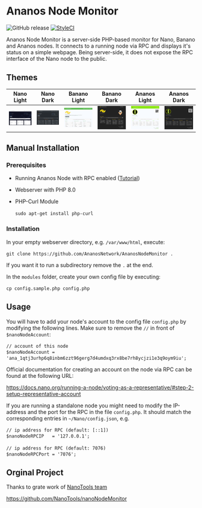 # Ananos Node Monitor

![GitHub release](https://img.shields.io/github/release/AnanosNetwork/AnanosNodeMonitor.svg?style=flat-square) [![StyleCI](https://styleci.io/repos/118352667/shield?branch=master)](https://styleci.io/repos/803179383)

Ananos Node Monitor is a server-side PHP-based monitor for Nano, Banano and Ananos nodes. It connects to a running node via RPC and displays it's status on a simple webpage. Being server-side, it does not expose the RPC interface of the Nano node to the public.

## Themes

|Nano Light|Nano Dark|Banano Light|Banano Dark|Ananos Light|Ananos Dark|
|-|-|-|-|-|-|
|![Light](.github/theme-preview/nano-light.png)|![Dark](.github/theme-preview/nano-dark.png)|![Banano](.github/theme-preview/banano-light.png)|![Banano Dark](.github/theme-preview/banano-dark.png)|![Ananos](.github/theme-preview/ananos-light.png)|![Ananos Dark](.github/theme-preview/ananos-dark.png)|

## Manual Installation

### Prerequisites

- Running Ananos Node with RPC enabled ([Tutorial](https://docs.nano.org/running-a-node/node-setup/))
- Webserver with PHP 8.0
- PHP-Curl Module

    `sudo apt-get install php-curl`

### Installation

In your empty webserver directory, e.g. `/var/www/html`, execute:

    git clone https://github.com/AnanosNetwork/AnanosNodeMonitor .

If you want it to run a subdirectory remove the `.` at the end.

In the `modules` folder, create your own config file by executing:

    cp config.sample.php config.php

## Usage

You will have to add your node's account to the config file `config.php` by modifying the following lines. Make sure to remove the `//` in front of `$nanoNodeAccount`:

```
// account of this node
$nanoNodeAccount = 'ana_1qtj3urhp6q8inbm6zzt96gerg7d4umdxq3rx8be7rh8ycjzi1e3q9oym9iu';
```

Official documentation for creating an account on the node via RPC can be found at the following URL:

https://docs.nano.org/running-a-node/voting-as-a-representative/#step-2-setup-representative-account

If you are running a standalone node you might need to modify the IP-address and the port for the RPC in the file `config.php`. It should match the corresponding entries in `~/Nano/config.json`, e.g.

```
// ip address for RPC (default: [::1])
$nanoNodeRPCIP   = '127.0.0.1';

// ip address for RPC (default: 7076)
$nanoNodeRPCPort = '7076';
```

## Orginal Project

Thanks to grate work of [NanoTools team](https://github.com/NanoTools) 

https://github.com/NanoTools/nanoNodeMonitor
